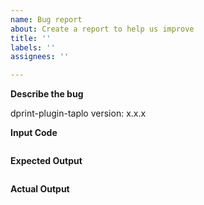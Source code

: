 ```yaml
---
name: Bug report
about: Create a report to help us improve
title: ''
labels: ''
assignees: ''

---
```


**Describe the bug**

dprint-plugin-taplo version: x.x.x

**Input Code**

```toml
```

**Expected Output**

```toml
```

**Actual Output**

```toml
```
